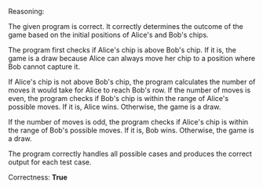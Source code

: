 Reasoning:

The given program is correct. It correctly determines the outcome of the game based on the initial positions of Alice's and Bob's chips.

The program first checks if Alice's chip is above Bob's chip. If it is, the game is a draw because Alice can always move her chip to a position where Bob cannot capture it.

If Alice's chip is not above Bob's chip, the program calculates the number of moves it would take for Alice to reach Bob's row. If the number of moves is even, the program checks if Bob's chip is within the range of Alice's possible moves. If it is, Alice wins. Otherwise, the game is a draw.

If the number of moves is odd, the program checks if Alice's chip is within the range of Bob's possible moves. If it is, Bob wins. Otherwise, the game is a draw.

The program correctly handles all possible cases and produces the correct output for each test case.

Correctness: **True**